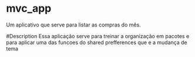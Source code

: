 # mvc_app

Um aplicativo que serve para listar as compras do mês.

#Description
 Essa aplicação serve para treinar a organização em pacotes e para aplicar uma das funcoes do
shared prefferences que e a mudança de tema
